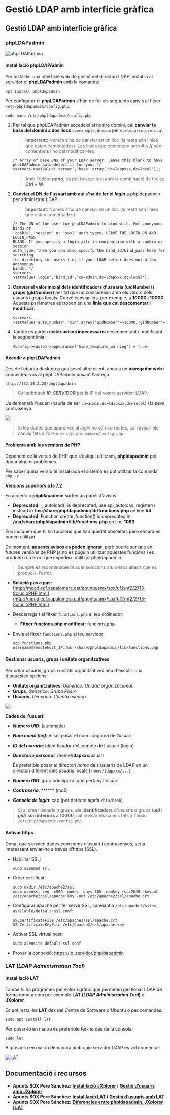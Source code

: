 # Gestió LDAP amb interfície gràfica

## Gestió LDAP amb interfície gràfica

### phpLDAPadmin

![phpLDAPadmin](https://github.com/ldediegom/gitbook-sox/tree/da301902aefdc6f0c12f6016f9e43f8cf24607bf/.gitbook/assets/phpldapadmin.jpg)

#### Instal·lació phpLDAPAdmin

Per instal·lar una interfície web de gestió del directori LDAP, instal·la al servidor el **phpLDAPadmin** amb la comanda:

`apt install phpldapadmin`

Per configurar el **phpLDAPadmin** s'han de fer els següents canvis al fitxer `/etc/phpldapadmin/config.php`.

`sudo nano /etc/phpldapadmin/config.php`

1. Per tal que phpLDAPadmin accedeixi al nostre domini, cal **canviar la base del domini a dos llocs** `dc=example,dc=com` per `dc=ldapxxx,dc=local`

   > **Important**: Només s'ha de canviar en un lloc \(la resta són línies que estan comentades\). Les línies que comencen amb **\#** o **//** són comentaris i no cal modificar-les.

   ```text
   /* Array of base DNs of your LDAP server. Leave this blank to have phpLDAPadmin auto-detect it for you. */
   $servers->setValue('server','base',array('dc=ldapxxx,dc=local'));
   ```

   > Amb l'editor _**nano**_, es pot buscar text amb la combinació de tecles **Ctrl + W**.

2. **Canviar el DN de l'usuari amb qui s'ha de fer el** _**login**_ a phpldapadmin per administrar LDAP.

   > **Important**: Només s'ha de canviar en un lloc \(la resta són línies que estan comentades\).

   ```text
   /* The DN of the user for phpLDAPadmin to bind with. For anonymous binds or
   'cookie','session' or 'sasl' auth_types, LEAVE THE LOGIN_DN AND LOGIN_PASS
   BLANK. If you specify a login_attr in conjunction with a cookie or session
   auth_type, then you can also specify the bind_id/bind_pass here for searching
   the directory for users (ie, if your LDAP server does not allow anonymous
   binds. */
   $servers->setValue('login','bind_id','cn=admin,dc=ldapxxx,dc=local');
   ```

3. **Canviar el valor inicial dels identificadors d'usuaris \(uidNumber\) i grups \(gidNumber\)** per tal que no coincideixin amb els valors dels usuaris i grups locals. Convé canviar-los, per exemple, a **10000 i 10000**. Aquests paràmetres es troben en una **línia que cal descomentar i modificar**:

   ```text
   $servers->setValue('auto_number','min',array('uidNumber'=>10000,'gidNumber'=>10000));
   ```

4. També es poden **evitar avisos innecessaris** descomentant i modificant la següent línia:

   ```text
   $config->custom->appearance['hide_template_warning'] = true;
   ```

#### Accedir a phpLDAPadmin

Des de l’ubuntu desktop o qualsevol altre client, aneu a un **navegador web** i connecteu-vos al phpLDAPadmin posant l'adreça.

`http://172.30.A.20/phpldapadmin`

> Cal substituir _**IP\_SERVIDOR**_ per la IP del vostre servidor LDAP.

Us demanarà l'usuari \(hauria de ser `cn=admin,dc=ldapxxx,dc=local`\) i la seva contrasenya.

![](https://github.com/ldediegom/gitbook-sox/tree/da301902aefdc6f0c12f6016f9e43f8cf24607bf/.gitbook/assets/uf2-phpldapadmin-login.png)

> Si les dades que apareixen al _login_ no són correctes, cal revisar els canvis fets a l'arxiu `/etc/phpldapadmin/config.php`

#### Problema amb les versions de PHP

Depenent de la versió de PHP que s'estigui utilitzant, **phpldapadmin** pot donar alguns problemes.

Per saber quina versió té instal·lada el sistema es pot utiltzar la comanda `php -v`

**Versions superiors a la 7.2**

En accedir a **phpldapadmin** surten un parell d'avisos:

* **Deprecated**: \_\_autoload\(\) is deprecated, use spl\_autoload\_register\(\) instead in **/usr/share/phpldapadmin/lib/functions.php** on line **54**
* **Deprecated**: Function create\_function\(\) is deprecated in **/usr/share/phpldapadmin/lib/functions.php** on line **1083**

Ens indiquen que hi ha funcions que han quedat obsoletes però encara es poden utilitzar.

De moment, **aquests avisos es poden ignorar**, però podria ser que en futures versions de PHP ja no es puguin utilitzar aquestes funcions i es produeixi un error que impedeixi utilitzar phpldapadmin.

> Sempre és recomanable buscar solucions als avisos abans que es produeixi l'error.

* **Solució pas a pas:** [http://moodlecf.sapalomera.cat/apunts/smx/sox/uf2/nf2/2713-SolucioPHP.html](http://moodlecf.sapalomera.cat/apunts/smx/sox/uf2/nf2/2713-SolucioPHP.html)
* Descarrega't el fitxer `functions.php` el teu ordinador:
  * **Fitxer funcions.php modificat:** [funcions.php](https://drive.google.com/open?id=15fSJwwD_GsRkiF6D6ckFJNtQqrqYifCd)
* Envia el fitxer `functions.php` al teu servidor:

  `scp functions.php username@remotehost_IP:/usr/share/phpldapadmin/lib/functions.php`

#### Gestionar usuaris, grups i unitats organitzatives

Per crear usuaris, grups i unitats organitzatives heu d'escollir una d'aquestes opcions:

* **Unitats organitzatives**: _Generico: Unidad organizacional_
* **Grups**: _Generico: Grupo Posix_
* **Usuaris**: _Generico: Cuenta usuario_

![](https://github.com/ldediegom/gitbook-sox/tree/da301902aefdc6f0c12f6016f9e43f8cf24607bf/.gitbook/assets/uf2-crearobjectesldap.png)

**Dades de l'usuari**:

* _**Número UID**_: \(automàtic\)
* _**Nom comú \(cn\):**_ el sol posar el nom i cognom de l’usuari.
* _**ID del usuario**_: identificador del compte de l'usuari \(login\)
* _**Directorio personal**_: /home/**ldapxxx**/usuari

  És preferible posar el directori _home_ dels usuaris de LDAP en un directori diferent dels usuaris locals \(`/home/ldapxxx/...`\)

* _**Número GID**_: grup principal al què pertany l'usuari
* _**Contraseña**_: \*\*\*\*\*\* \(md5\)
* _**Consola de login**_: cap \(per defecte agafa `/bin/bash`\)

> Si al crear usuaris o grups, els **identificadors** d'usuaris o grups \(_**uid**_ i _**gid**_\) **són inferiors a 10000**, cal revisar els canvis fets a l'arxiu `/etc/phpldapadmin/config.php`.

#### Activar https

Donat que s’envien dades com noms d’usuari i contrasenyes, seria interessant enviar-ho a través d’https \(SSL\).

* Habilitar SSL:

  `sudo a2enmod ssl`

* Crear certificat:

  ```text
  sudo mkdir /etc/apache2/ssl
  sudo openssl req -x509 -nodes -days 365 -newkey rsa:2048 -keyout /etc/apache2/ssl/apache.key -out /etc/apache2/ssl/apache.crt
  ```

* Configurar apache per fer servir SSL, canviant a `/etc/apache2/sites-available/default-ssl.conf`:

  ```text
  SSLCertificateFile /etc/apache2/ssl/apache.crt
  SSLCertificateKeyFile /etc/apache2/ssl/apache.key
  ```

* Activar SSL virtual host:

  `sudo a2ensite default-ssl.conf`

* Provar la connexió: [https://ip\_servidor/phpldapadmin](https://ip_servidor/phpldapadmin)

### LAT \(_LDAP Administration Tool_\)

#### Instal·lació LAT

També hi ha programes per entorn gràfic que permeten gestionar LDAP de forma remota com per exemple **LAT \(**_**LDAP Administration Tool**_**\)** o **JXplorer**.

Es pot instal·lar **LAT** des del Centre de Software d'Ubuntu o per comandes:

`sudo apt install lat`

Per posar-lo en marxa és preferible fer-ho des de la consola:

`sudo lat`

Al posar-lo en marxa demanarà amb quin servidor LDAP es vol connectar:

![LAT](https://github.com/ldediegom/gitbook-sox/tree/da301902aefdc6f0c12f6016f9e43f8cf24607bf/.gitbook/assets/lat.png)

## Documentació i recursos

* **Apunts SOX Pere Sánchez:** [**Instal·lació JXplorer**](http://moodlecf.sapalomera.cat/apunts/smx/sox/index.html?cap=1.8.5) **i** [**Gestió d’usuaris amb JXplorer**](http://moodlecf.sapalomera.cat/apunts/smx/sox/index.html?cap=1.8.6)
* **Apunts SOX Pere Sánchez:** [**Instal·lació LAT**](http://moodlecf.sapalomera.cat/apunts/smx/sox/index.html?cap=1.8.9) **i** [**Gestió d’usuaris amb LAT**](http://moodlecf.sapalomera.cat/apunts/smx/sox/index.html?cap=1.8.10)
* **Apunts SOX Pere Sánchez:** [**Diferències entre phpldapadmin, JXplorer i LAT**](http://moodlecf.sapalomera.cat/apunts/smx/sox/index.html?cap=1.8.12)

